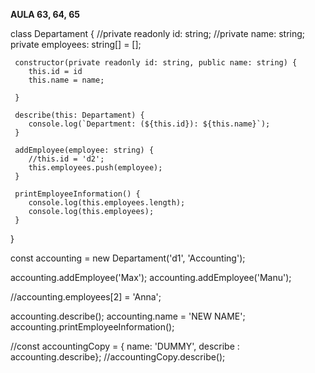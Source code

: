 **AULA 63, 64, 65**

class Departament {
    //private readonly id: string;
    //private name: string;
    private employees: string[] = [];

     constructor(private readonly id: string, public name: string) {
        this.id = id
        this.name = name;
        
     }

     describe(this: Departament) {
        console.log(`Department: (${this.id}): ${this.name}`);
     }

     addEmployee(employee: string) {
        //this.id = 'd2';
        this.employees.push(employee);
     }

     printEmployeeInformation() {
        console.log(this.employees.length);
        console.log(this.employees);
     }
}

const accounting = new Departament('d1', 'Accounting');

accounting.addEmployee('Max');
accounting.addEmployee('Manu');

//accounting.employees[2] = 'Anna';

accounting.describe();
accounting.name = 'NEW NAME';
accounting.printEmployeeInformation();

//const accountingCopy = { name: 'DUMMY', describe :  accounting.describe};
//accountingCopy.describe();

